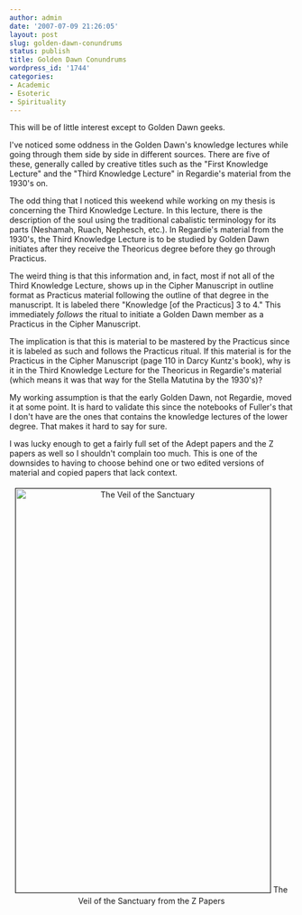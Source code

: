 ```yaml
---
author: admin
date: '2007-07-09 21:26:05'
layout: post
slug: golden-dawn-conundrums
status: publish
title: Golden Dawn Conundrums
wordpress_id: '1744'
categories:
- Academic
- Esoteric
- Spirituality
---
```

This will be of little interest except to Golden Dawn geeks.

I've noticed some oddness in the Golden Dawn's knowledge lectures while going through them side by side in different sources. There are five of these, generally called by creative titles such as the "First Knowledge Lecture" and the "Third Knowledge Lecture" in Regardie's material from the 1930's on.

The odd thing that I noticed this weekend while working on my thesis is concerning the Third Knowledge Lecture. In this lecture, there is the description of the soul using the traditional cabalistic terminology for its parts (Neshamah, Ruach, Nephesch, etc.). In Regardie's material from the 1930's, the Third Knowledge Lecture is to be studied by Golden Dawn initiates after they receive the Theoricus degree before they go through Practicus.

The weird thing is that this information and, in fact, most if not all of the Third Knowledge Lecture, shows up in the Cipher Manuscript in outline format as Practicus material following the outline of that degree in the manuscript. It is labeled there "Knowledge [of the Practicus] 3 to 4." This immediately <em>follows</em> the ritual to initiate a Golden Dawn member as a Practicus in the Cipher Manuscript.

The implication is that this is material to be mastered by the Practicus since it is labeled as such and follows the Practicus ritual. If this material is for the Practicus in the Cipher Manuscript (page 110 in Darcy Kuntz's book), why is it in the Third Knowledge Lecture for the Theoricus in Regardie's material (which means it was that way for the Stella Matutina by the 1930's)?

My working assumption is that the early Golden Dawn, not Regardie, moved it at some point. It is hard to validate this since the notebooks of Fuller's that I don't have are the ones that contains the knowledge lectures of the lower degree. That makes it hard to say for sure.

I was lucky enough to get a fairly full set of the Adept papers and the Z papers as well so I shouldn't complain too much. This is one of the downsides to having to choose behind one or two edited versions of material and copied papers that lack context.

<p style="text-align: center"><img src="http://www.arcanology.com/images/veil-of-the-sanctuary1.png" title="The Veil of the Sanctuary" alt="The Veil of the Sanctuary" border="1" height="715" hspace="0" vspace="5" width="452" />
The Veil of the Sanctuary from the Z Papers
